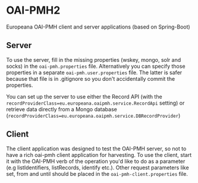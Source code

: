 # OAI-PMH2
Europeana OAI-PMH client and server applications (based on Spring-Boot)

## Server
To use the server, fill in the missing properties (wskey, mongo, solr and socks) in the `oai-pmh.properties` file. 
Alternatively you can specify those properties in a separate `oai-pmh.user.properties` file. The latter is safer because
that file is in .gitignore so you don't accidentally commit the properties.

You can set up the server to use either the Record API (with the `recordProviderClass=eu.europeana.oaipmh.service.RecordApi`
setting) or retrieve data directly from a Mongo database (`recordProviderClass=eu.europeana.oaipmh.service.DBRecordProvider`)

## Client
The client application was designed to test the OAI-PMH server, so not to have a rich oai-pmh client application 
for harvesting. To use the client, start it with the OAI-PMH verb of the operation you'd like to do as a parameter (e.g
listIdentifiers, listRecords, identify etc.). Other request parameters like set, from and until should be placed in the
`oai-pmh-client.properties` file.


